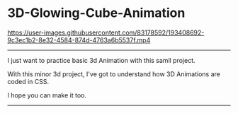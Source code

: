 # 3D-Glowing-Cube-Animation

https://user-images.githubusercontent.com/83178592/193408692-9c3ec1b2-8e32-4584-874d-4763a6b5537f.mp4

***

I just want to practice basic 3d Animation with this samll project.

With this minor 3d project, I've got to understand how 3D Animations are coded in CSS.

I hope you can make it too.

***
